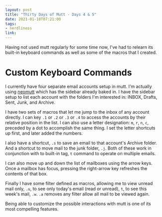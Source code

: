 ```yaml
---
layout: post
title: "Thirty Days of Mutt - Days 4 & 5"
date: 2021-01-18T07:21:00
tags:
- nerdliness
link:
---
```

Having not used mutt regularly for some time now, I've had to relearn its built-in keyboard commands
as well as some of the macros that I created.

# Custom Keyboard Commands
I currently have four separate email accounts setup in mutt. I'm actually using
[neomutt](https://neomutt.org "neomutt") which has the sidebar already baked in. I have the sidebar
setup to list each account with the folders I'm interested in: INBOX, Drafts, Sent, Junk, and
Archive.

I have two sets of macros that let me jump to the inbox of any account directly. I can key `.1` or
`.2` or `.3` or `.4` to access the accounts by their relative position in the list. I can also use a
letter designation: `m`, `r`, `n`, `c`, preceded by a dot to accomplish the same thing. I set the
letter shortcuts up first, and later added the numbers.

I also have a shortcut, `.s` to save an email to that account's Archive folder. And a shortcut to
move mail to the junk folder, `.j`. Both of these work in conjunction with to built-in tag, `t`
command to operate on multiple emails.

I can also move up and down the list of mailboxes using the arrow keys. Once a mailbox has focus,
pressing the right-arrow key refreshes the contents of that box.

Finally I have some filter defined as macros, allowing me to view unread mail only, `.u`, to see
only today's email (read or unread), `t`, to see this week's mail, `.w`. `.a` removes any filter
allow all mail to be viewed again.

Being able to customize the possible interactions with mutt is one of its most compelling features.
